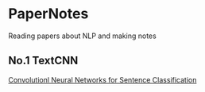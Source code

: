 # PaperNotes
Reading papers about NLP and making notes
## No.1 TextCNN 
[Convolutionl Neural Networks for Sentence Classification](http://xueshu.baidu.com/s?wd=paperuri%3A%287ea81182039becbb82a22aaae8099c15%29&filter=sc_long_sign&tn=SE_xueshusource_2kduw22v&sc_vurl=http%3A%2F%2Farxiv.org%2Fabs%2F1408.5882&ie=utf-8&sc_us=17214068522800736720)
